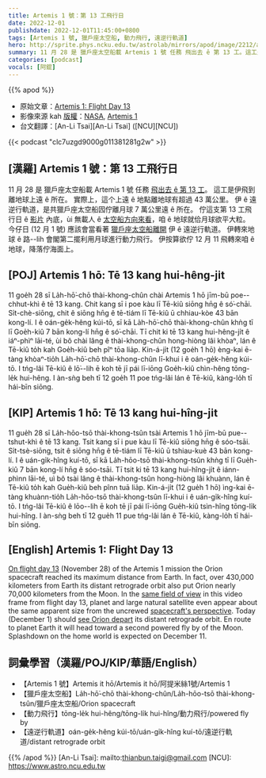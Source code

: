 ```yaml
---
title: Artemis 1 號：第 13 工飛行日
date: 2022-12-01
publishdate: 2022-12-01T11:45:00+0800
tags: [Artemis 1 號, 獵戶座太空船, 動力飛行, 遠逆行軌道]
hero: http://sprite.phys.ncku.edu.tw/astrolab/mirrors/apod/image/2212/art001e000672-orig1024c.jpg
summary: 11 月 28 是 獵戶座太空船載 Artemis 1 號 任務 飛出去 ê 第 13 工。這工是伊飛到離地球上遠 ê 所在。
categories: [podcast]
vocals: [阿錕]
---
```


{{% apod %}}

- 原始文章：[Artemis 1: Flight Day 13](https://apod.nasa.gov/apod/ap221201.html)
- 影像來源 kah [版權][copyright]：[NASA](https://www.nasa.gov/), [Artemis 1](https://www.nasa.gov/artemis-1)
- 台文翻譯：[An-Li Tsai][An-Li Tsai] ([NCU][NCU])

{{< podcast "clc7uzgd9000g011381281g2w" >}}

## [漢羅] Artemis 1 號：第 13 工飛行日
11 月 28 是 獵戶座太空船載 Artemis 1 號 任務 [飛出去 ê 第 13 工][On flight day 13]。
這工是伊飛到離地球上遠 ê 所在。
實際上，這个上遠 ê 地點離地球有超過 43 萬公里。
伊 ê 遠逆行軌道，是共獵戶座太空船囥佇離月球 7 萬公里遠 ê 所在。
佇這支第 13 工飛行日 ê [影片][same field of view] 內底，ùi 無載人 ê [太空船方向來看][spacecraft's perspective]，咱 ê 地球就佮月球欲平大粒。
今仔日 (12 月 1 號) 應該會當看著 [獵戶座太空船離開][see Orion depart] 伊 ê 遠逆行軌道。
伊轉來地球 ê 路--lih 會閣第二擺利用月球進行動力飛行。
伊按算欲佇 12 月 11 飛轉來咱 ê 地球，降落佇海面上。

## [POJ] Artemis 1 hō: Tē 13 kang hui-hêng-ji̍t
11 goe̍h 28 sī La̍h-hō͘-chō thài-khong-chûn chài Artemis 1 hō jīm-bū poe--chhut-khì ê tē 13 kang.
Chit kang sī i poe kàu lī Tē-kiû siōng hn̄g ê só͘-chāi.
Si̍t-chè-siōng, chit ê siōng hn̄g ê tē-tiám lī Tē-kiû ū chhiau-kòe 43 bān kong-lí.
I ê oán-ge̍k-hêng kúi-tō, sī kā La̍h-hō͘-chō thài-khong-chûn khǹg tī lī Goe̍h-kiû 7 bān kong-lí hn̄g ê só͘-chāi.
Tī chit ki tē 13 kang hui-hêng-ji̍t ê iáⁿ-phìⁿ lāi-té, ùi bô chài lâng ê thài-khong-chûn hong-hiòng lâi khòaⁿ, lán ê Tē-kiû to̍h kah Goe̍h-kiû beh pîⁿ tōa lia̍p.
Kin-á-ji̍t (12 goe̍h 1 hō) èng-kai ē-tàng khòaⁿ-tio̍h La̍h-hō͘-chō thài-khong-chûn lī-khui i ê oán-ge̍k-hêng kúi-tō.
I tńg-lâi Tē-kiû ê lō͘--lih ē koh tē jī pái lī-iōng Goe̍h-kiû chìn-hêng tōng-le̍k hui-hêng.
I àn-sǹg beh tī 12 goe̍h 11 poe tńg-lâi lán ê Tē-kiû, kàng-lo̍h tī hái-bīn siōng.

## [KIP] Artemis 1 hō: Tē 13 kang hui-hîng-ji̍t
11 gue̍h 28 sī La̍h-hōo-tsō thài-khong-tsûn tsài Artemis 1 hō jīm-bū pue--tshut-khì ê tē 13 kang.
Tsit kang sī i pue kàu lī Tē-kiû siōng hn̄g ê sóo-tsāi.
Si̍t-tsè-siōng, tsit ê siōng hn̄g ê tē-tiám lī Tē-kiû ū tshiau-kuè 43 bān kong-lí.
I ê uán-gi̍k-hîng kuí-tō, sī kā La̍h-hōo-tsō thài-khong-tsûn khǹg tī lī Gue̍h-kiû 7 bān kong-lí hn̄g ê sóo-tsāi.
Tī tsit ki tē 13 kang hui-hîng-ji̍t ê iánn-phìnn lāi-té, uì bô tsài lâng ê thài-khong-tsûn hong-hiòng lâi khuànn, lán ê Tē-kiû to̍h kah Gue̍h-kiû beh pînn tuā lia̍p.
Kin-á-ji̍t (12 gue̍h 1 hō) ìng-kai ē-tàng khuànn-tio̍h La̍h-hōo-tsō thài-khong-tsûn lī-khui i ê uán-gi̍k-hîng kuí-tō.
I tńg-lâi Tē-kiû ê lōo--lih ē koh tē jī pái lī-iōng Gue̍h-kiû tsìn-hîng tōng-li̍k hui-hîng.
I àn-sǹg beh tī 12 gue̍h 11 pue tńg-lâi lán ê Tē-kiû, kàng-lo̍h tī hái-bīn siōng.

## [English] Artemis 1: Flight Day 13
[On flight day 13][On flight day 13] (November 28) of the Artemis 1 mission the Orion spacecraft reached its maximum distance from Earth.
In fact, over 430,000 kilometers from Earth its distant retrograde orbit also put Orion nearly 70,000 kilometers from the Moon.
In the [same field of view][same field of view] in this video frame from flight day 13, planet and large natural satellite even appear about the same apparent size from the uncrewed [spacecraft's perspective][spacecraft's perspective].
Today (December 1) should [see Orion depart][see Orion depart] its distant retrograde orbit.
En route to planet Earth it will head toward a second powered fly by of the Moon.
Splashdown on the home world is expected on December 11.
   
## 詞彙學習（漢羅/POJ/KIP/華語/English）
- 【Artemis 1 號】Artemis it hō/Artemis it hō/阿提米絲1號/Artemis 1
- 【獵戶座太空船】La̍h-hō͘-chō thài-khong-chûn/La̍h-hōo-tsō thài-khong-tsûn/獵戶座太空船/Orion spacecraft
- 【動力飛行】tōng-le̍k hui-hêng/tōng-li̍k hui-hîng/動力飛行/powered fly by
- 【遠逆行軌道】oán-ge̍k-hêng kúi-tō/uán-gi̍k-hîng kuí-tō/遠逆行軌道/distant retrograde orbit


{{% /apod %}}
[An-Li Tsai]: mailto:thianbun.taigi@gmail.com
[NCU]: https://www.astro.ncu.edu.tw

[copyright]: https://apod.nasa.gov/apod/fap/lib/about_apod.html#srapply
[License]: https://creativecommons.org/licenses/by/2.0/

[On flight day 13]:https://blogs.nasa.gov/artemis/2022/11/28/artemis-i-flight-day-13-orion-goes-the-max-distance/
[same field of view]:https://images.nasa.gov/details-art001m1013321641_1
[spacecraft's perspective]:https://www.nasa.gov/specials/trackartemis/
[see Orion depart]:https://www.nasa.gov/nasalive

